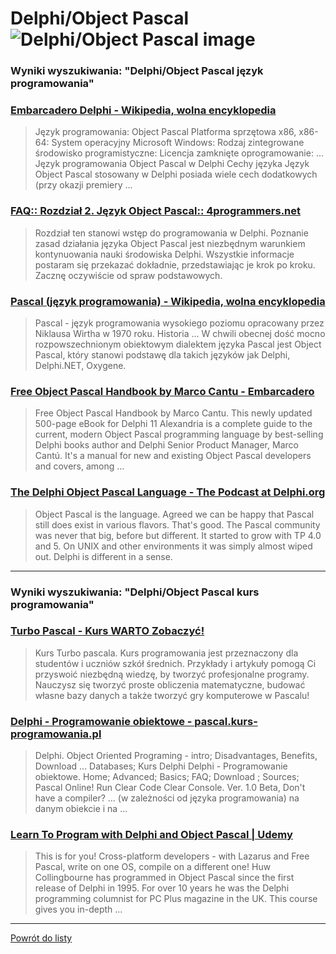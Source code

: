 # Delphi/Object Pascal ![Delphi/Object Pascal image](https://www.tiobe.com/wp-content/themes/tiobe/tiobe-index/images/Delphi_Object_Pascal.png)

### Wyniki wyszukiwania: "Delphi/Object Pascal język programowania" 

### [Embarcadero Delphi - Wikipedia, wolna encyklopedia](https://pl.wikipedia.org/wiki/Embarcadero_Delphi) 

 > Język programowania: Object Pascal Platforma sprzętowa x86, x86-64: System operacyjny Microsoft Windows: Rodzaj zintegrowane środowisko programistyczne: Licencja zamknięte oprogramowanie: ... Język programowania Object Pascal w Delphi Cechy języka Język Object Pascal stosowany w Delphi posiada wiele cech dodatkowych (przy okazji premiery ...




### [FAQ:: Rozdział 2. Język Object Pascal:: 4programmers.net](https://4programmers.net/Delphi/Kompendium/Rozdział_2) 

 > Rozdział ten stanowi wstęp do programowania w Delphi. Poznanie zasad działania języka Object Pascal jest niezbędnym warunkiem kontynuowania nauki środowiska Delphi. Wszystkie informacje postaram się przekazać dokładnie, przedstawiając je krok po kroku. Zacznę oczywiście od spraw podstawowych.




### [Pascal (język programowania) - Wikipedia, wolna encyklopedia](https://pl.wikipedia.org/wiki/Pascal_(język_programowania)) 

 > Pascal - język programowania wysokiego poziomu opracowany przez Niklausa Wirtha w 1970 roku. Historia ... W chwili obecnej dość mocno rozpowszechnionym obiektowym dialektem języka Pascal jest Object Pascal, który stanowi podstawę dla takich języków jak Delphi, Delphi.NET, Oxygene.




### [Free Object Pascal Handbook by Marco Cantu - Embarcadero](https://www.embarcadero.com/products/delphi/object-pascal-handbook) 

 > Free Object Pascal Handbook by Marco Cantu. This newly updated 500-page eBook for Delphi 11 Alexandria is a complete guide to the current, modern Object Pascal programming language by best-selling Delphi books author and Delphi Senior Product Manager, Marco Cantú. It's a manual for new and existing Object Pascal developers and covers, among ...




### [The Delphi Object Pascal Language - The Podcast at Delphi.org](http://delphi.org/2014/02/the-delphi-object-pascal-language/) 

 > Object Pascal is the language. Agreed we can be happy that Pascal still does exist in various flavors. That's good. The Pascal community was never that big, before but different. It started to grow with TP 4.0 and 5. On UNIX and other environments it was simply almost wiped out. Delphi is different in a sense.






---

### Wyniki wyszukiwania: "Delphi/Object Pascal kurs programowania" 

### [Turbo Pascal - Kurs WARTO Zobaczyć!](http://www.pascal.kurs-programowania.pl/) 

 > Kurs Turbo pascala. Kurs programowania jest przeznaczony dla studentów i uczniów szkół średnich. Przykłady i artykuły pomogą Ci przyswoić niezbędną wiedzę, by tworzyć profesjonalne programy. Nauczysz się tworzyć proste obliczenia matematyczne, budować własne bazy danych a także tworzyć gry komputerowe w Pascalu!




### [Delphi - Programowanie obiektowe - pascal.kurs-programowania.pl](http://pascal.kurs-programowania.pl/en/delphi,programowanie_obiektowe.html) 

 > Delphi. Object Oriented Programing - intro; Disadvantages, Benefits, Download ... Databases; Kurs Delphi Delphi - Programowanie obiektowe. Home; Advanced; Basics; FAQ; Download ; Sources; Pascal Online! Run Clear Code Clear Console. Ver. 1.0 Beta, Don't have a compiler? ... (w zależności od języka programowania) na danym obiekcie i na ...




### [Learn To Program with Delphi and Object Pascal | Udemy](https://www.udemy.com/course/learn-to-program-with-pascal/) 

 > This is for you! Cross-platform developers - with Lazarus and Free Pascal, write on one OS, compile on a different one! Huw Collingbourne has programmed in Object Pascal since the first release of Delphi in 1995. For over 10 years he was the Delphi programming columnist for PC Plus magazine in the UK. This course gives you in-depth ...






---

 [Powrót do listy](../top20.md)